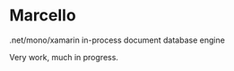 Marcello
========

.net/mono/xamarin in-process document database engine


Very work, much in progress.

